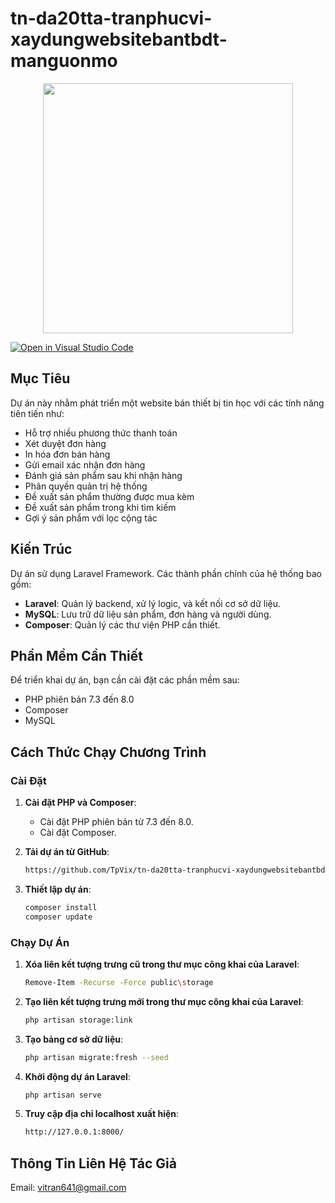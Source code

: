 # tn-da20tta-tranphucvi-xaydungwebsitebantbdt-manguonmo
<p align="center"><a href="https://laravel.com" target="_blank"><img src="https://raw.githubusercontent.com/laravel/art/master/logo-lockup/5%20SVG/2%20CMYK/1%20Full%20Color/laravel-logolockup-cmyk-red.svg" width="400"></a></p>

[![Open in Visual Studio Code](https://img.shields.io/static/v1?logo=visualstudiocode&label=&message=Open%20in%20Visual%20Studio%20Code&labelColor=2c2c32&color=007acc&logoColor=007acc)](https://open.vscode.dev/microsoft/Web-Dev-For-Beginners)


## Mục Tiêu
Dự án này nhằm phát triển một website bán thiết bị tin học với các tính năng tiên tiến như:
- Hỗ trợ nhiều phương thức thanh toán
- Xét duyệt đơn hàng
- In hóa đơn bán hàng
- Gửi email xác nhận đơn hàng
- Đánh giá sản phẩm sau khi nhận hàng
- Phân quyền quản trị hệ thống
- Đề xuất sản phẩm thường được mua kèm
- Đề xuất sản phẩm trong khi tìm kiếm
- Gợi ý sản phẩm với lọc cộng tác

## Kiến Trúc
Dự án sử dụng Laravel Framework. Các thành phần chính của hệ thống bao gồm:
- **Laravel**: Quản lý backend, xử lý logic, và kết nối cơ sở dữ liệu.
- **MySQL**: Lưu trữ dữ liệu sản phẩm, đơn hàng và người dùng.
- **Composer**: Quản lý các thư viện PHP cần thiết.

## Phần Mềm Cần Thiết
Để triển khai dự án, bạn cần cài đặt các phần mềm sau:
- PHP phiên bản 7.3 đến 8.0
- Composer
- MySQL

## Cách Thức Chạy Chương Trình

### Cài Đặt
1. **Cài đặt PHP và Composer**:
   - Cài đặt PHP phiên bản từ 7.3 đến 8.0.
   - Cài đặt Composer.

2. **Tải dự án từ GitHub**:
    ```sh
    https://github.com/TpVix/tn-da20tta-tranphucvi-xaydungwebsitebantbdt-manguonmo.git
    ```

3. **Thiết lập dự án**:
    ```sh
    composer install
    composer update
    ```

### Chạy Dự Án
1. **Xóa liên kết tượng trưng cũ trong thư mục công khai của Laravel**:
    ```sh
    Remove-Item -Recurse -Force public\storage
    ```

2. **Tạo liên kết tượng trưng mới trong thư mục công khai của Laravel**:
    ```sh
    php artisan storage:link
    ```

3. **Tạo bảng cơ sở dữ liệu**:
    ```sh
    php artisan migrate:fresh --seed
    ```

4. **Khởi động dự án Laravel**:
    ```sh
    php artisan serve
    ```

5. **Truy cập địa chỉ localhost xuất hiện**:
    ```sh
    http://127.0.0.1:8000/
    ```

## Thông Tin Liên Hệ Tác Giả
Email: vitran641@gmail.com
